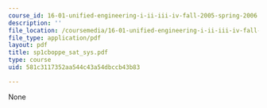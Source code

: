 ```yaml
---
course_id: 16-01-unified-engineering-i-ii-iii-iv-fall-2005-spring-2006
description: ''
file_location: /coursemedia/16-01-unified-engineering-i-ii-iii-iv-fall-2005-spring-2006/581c3117352aa544c43a54dbccb43b83_sp1cboppe_sat_sys.pdf
file_type: application/pdf
layout: pdf
title: sp1cboppe_sat_sys.pdf
type: course
uid: 581c3117352aa544c43a54dbccb43b83

---
```

None